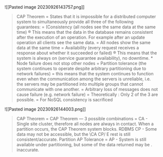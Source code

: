 ![[Pasted image 20230926143757.png]]
> CAP Theorem = States that it is impossible for a distributed computer system to simultaneously provide all three of the following guarantees: = (Consistency (all nodes see the same data at the same time) ® This means that the data in the database remains consistent after the execution of an operation. For example after an update operation all clients see the same data. = All nodes show the same data at the same time = Availability (every request receives a response about whether it succeeded or failed) ® This means that the system is always on (service guarantee availability), no downtime. * Node failure does not stop other nodes = Partition tolerance (the system continues to operate despite arbitrary partitioning due to network failures) = this means that the system continues to function even when the communication among the servers is unreliable, i.e. the servers may be partitioned into multiple groups that cannot communicate with one another. = Arbitrary loss of messages does not cause failure (e.g. network failure) = Theoretically : Only 2 of the 3 are possible. = For NoSQL consistency is sacrificed


![[Pasted image 20230926144003.png]]
> CAP Theorem = CAP Theorem — 3 possible combinations = CA - Single site cluster, therefore all nodes are always in contact. When a partition occurs, the CAP Theorem system blocks. RDBMS CP - Some data may not be accessible, but the \CA CP/ E rest is still consistent/accurate. Partition AP Tolerance = AP - System is still available under partitioning, but some of the data returned may be . inaccurate.